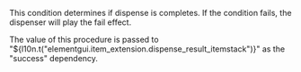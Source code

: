 This condition determines if dispense is completes. If the condition fails, the dispenser will play the fail effect.

The value of this procedure is passed to "${l10n.t("elementgui.item_extension.dispense_result_itemstack")}"
as the "success" dependency.